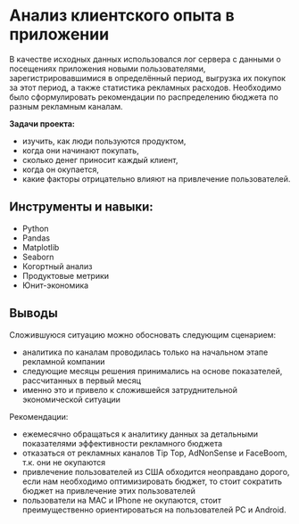 # Анализ клиентского опыта в приложении

В качестве исходных данных использовался лог сервера с данными о посещениях приложения новыми пользователями, зарегистрировавшимися в определённый период, выгрузка их покупок за этот период, а также статистика рекламных расходов. Необходимо было сформулировать рекомендации по распределению бюджета по разным рекламным каналам. 

**Задачи проекта:**   

- изучить, как люди пользуются продуктом,    
- когда они начинают покупать,    
- сколько денег приносит каждый клиент,    
- когда он окупается,    
- какие факторы отрицательно влияют на привлечение пользователей.

## Инструменты и навыки: ##    
* Python
* Pandas
* Matplotlib
* Seaborn
* Когортный анализ
* Продуктовые метрики
* Юнит-экономика

## Выводы
Сложившуюся ситуацию можно обосновать следующим сценарием: 

- аналитика по каналам проводилась только на начальном этапе рекламной компании   
- следующие месяцы решения принимались на основе показателей, рассчитанных в первый месяц   
- именно это и привело к сложившейся затруднительной экономической ситуации


Рекомендации:   
- ежемесячно обращаться к аналитику данных за детальными показателями эффективности рекламного бюджета
- отказаться от рекламных каналов Tip Top, AdNonSense и FaceBoom, т.к. они не окупаются   
- привлечение пользователей из США обходится неоправдано дорого, если нам необходимо оптимизировать бюджет, то стоит сократить бюджет на привлечение этих пользователей   
- пользователи на MAC и IPhone не окупаются, стоит преимущественно ориентироваться на пользователей PC и Android.
